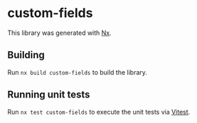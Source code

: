 # custom-fields

This library was generated with [Nx](https://nx.dev).

## Building

Run `nx build custom-fields` to build the library.

## Running unit tests

Run `nx test custom-fields` to execute the unit tests via [Vitest](https://vitest.dev/).
